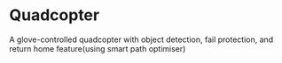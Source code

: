 # Quadcopter
A glove-controlled quadcopter with object detection, fail protection, and return home feature(using smart path optimiser)
